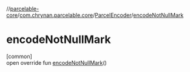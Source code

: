 //[parcelable-core](../../../index.md)/[com.chrynan.parcelable.core](../index.md)/[ParcelEncoder](index.md)/[encodeNotNullMark](encode-not-null-mark.md)

# encodeNotNullMark

[common]\
open override fun [encodeNotNullMark](encode-not-null-mark.md)()
